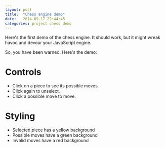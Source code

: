 ```yaml
---
layout: post
title:  "Chess engine demo"
date:   2014-09-17 22:44:45
categories: project chess demo
---
```


Here's the first demo of the chess engine. It should work, but it might wreak havoc and devour your JavaScript engine.

So, you have been warned. Here's the demo:

# Controls

- Click on a piece to see its possible moves.
- Click again to unselect.
- Click a possible move to move.

# Styling

- Selected piece has a yellow background
- Possible moves have a green background
- Invalid moves have a red background

<div class="ch-container">
	<script src="http://code.jquery.com/jquery-2.1.1.min.js"></script>
	<script src="/js/ch-engine.js"></script>
	<script src="/js/chess-sp-client.js"></script>
</div>
